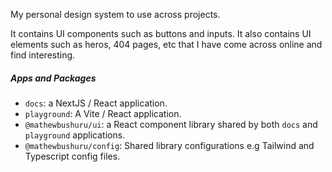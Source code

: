 My personal design system to use across projects.

It contains UI components such as buttons and inputs. It also contains UI elements such as heros, 404 pages, etc that I have come across online and find interesting.

##### Apps and Packages

- `docs`: a NextJS / React application.
- `playground`: A Vite / React application.
- `@mathewbushuru/ui`: a React component library shared by both `docs` and `playground` applications.
- `@mathewbushuru/config`: Shared library configurations e.g Tailwind and Typescript config files.
